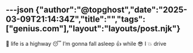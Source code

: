---json
{"author":"@topghost","date":"2025-03-09T21:14:34Z","title":"","tags":["genius.com"],"layout":"layouts/post.njk"}
---
&#x1F3B5; life is a highway 
&#x1F634; I&#x2019;m gonna fall asleep
&#x1F44D; while 
&#x1F60E; I
&#x1F4A5; drive 
